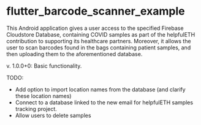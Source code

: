 # flutter_barcode_scanner_example

This Android application gives a user access to the specified Firebase Cloudstore Database, containing COVID samples as part of the helpfulETH contribution to supporting its healthcare partners.
Moreover, it allows the user to scan barcodes found in the bags containing patient samples, and then uploading them to the aforementioned database.

v. 1.0.0+0: Basic functionality.

TODO:
-   Add option to import location names from the database (and clarify these location names)
-   Connect to a database linked to the new email for helpfulETH samples tracking project.
-   Allow users to delete samples